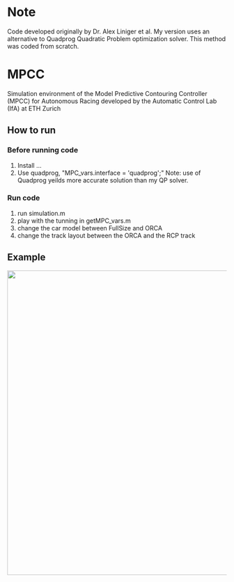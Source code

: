 # Note
Code developed originally by Dr. Alex Liniger et al. My version uses an alternative to Quadprog Quadratic Problem optimization solver. This method was coded from scratch.

# MPCC
Simulation environment of the Model Predictive Contouring Controller (MPCC) for Autonomous Racing developed by the Automatic Control Lab (IfA) at ETH Zurich


## How to run

### Before running code
1) Install ...
2) Use quadprog, "MPC_vars.interface = 'quadprog';" Note: use of Quadprog yeilds more accurate solution than my QP solver.
### Run code
1) run simulation.m
2) play with the tunning in getMPC_vars.m
3) change the car model between FullSize and ORCA
4) change the track layout between the ORCA and the RCP track

## Example
<img src="https://github.com/alexliniger/MPCC/blob/master/Images/MPC_sim.gif" width="700" />
